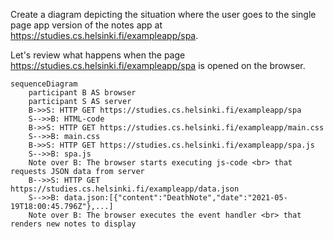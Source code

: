 
Create a diagram depicting the situation where the user goes to the single page app version of the notes app at https://studies.cs.helsinki.fi/exampleapp/spa.

Let's review what happens when the page https://studies.cs.helsinki.fi/exampleapp/spa is opened on the browser.

```mermaid
sequenceDiagram
    participant B AS browser
    participant S AS server
    B->>S: HTTP GET https://studies.cs.helsinki.fi/exampleapp/spa
    S-->>B: HTML-code
    B->>S: HTTP GET https://studies.cs.helsinki.fi/exampleapp/main.css
    S-->>B: main.css
    B->>S: HTTP GET https://studies.cs.helsinki.fi/exampleapp/spa.js
    S-->>B: spa.js
    Note over B: The browser starts executing js-code <br> that requests JSON data from server
    B-->>S: HTTP GET https://studies.cs.helsinki.fi/exampleapp/data.json
    S-->>B: data.json:[{"content":"DeathNote","date":"2021-05-19T18:00:45.796Z"},...]
    Note over B: The browser executes the event handler <br> that renders new notes to display
```
